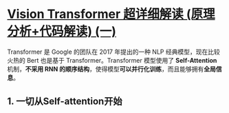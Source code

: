 # [Vision Transformer 超详细解读 (原理分析+代码解读) (一)](https://zhuanlan.zhihu.com/p/340149804)

Transformer 是 Google 的团队在 2017 年提出的一种 NLP 经典模型，现在比较火热的 Bert 也是基于 Transformer。Transformer 模型使用了 **Self-Attention** 机制，**不采用 RNN 的顺序结构**，使得模型**可以并行化训练**，而且能够拥有**全局信息**。

## 1. 一切从Self-attention开始
